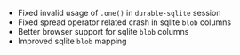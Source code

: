 - Fixed invalid usage of `.one()` in `durable-sqlite` session
- Fixed spread operator related crash in sqlite `blob` columns
- Better browser support for sqlite `blob` columns 
- Improved sqlite `blob` mapping